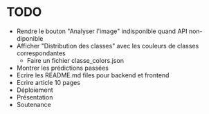 # TODO

- Rendre le bouton "Analyser l'image" indisponible quand API non-diponible
- Afficher "Distribution des classes" avec les couleurs de classes correspondantes
  - Faire un fichier classe_colors.json
- Montrer les prédictions passées
- Ecrire les README.md files pour backend et frontend
- Ecrire article 10 pages
- Déploiement
- Présentation
- Soutenance